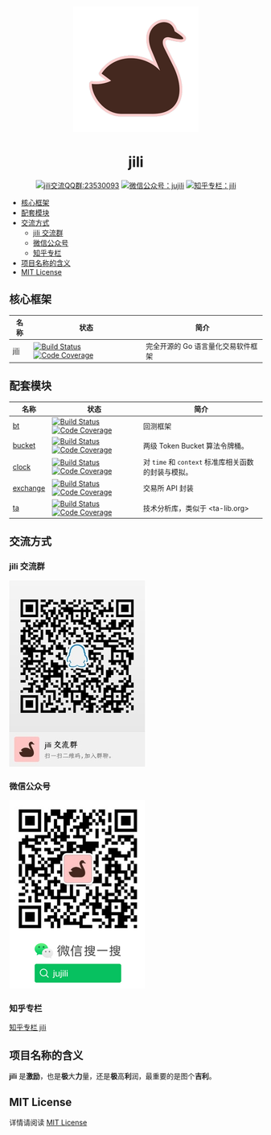 <!-- markdownlint-disable MD041 -->
<p align="center"><img src="./image/logo.png" alt=""></p>

<h1 align="center">jili</h1>

<p align="center">
<!--  -->
<a target="_blank" href="//shang.qq.com/wpa/qunwpa?idkey=7f61280435c41608fb8cb96cf8af7d31ef0007c44b223c9e3596ce84dec329bc"><img border="0" src="https://img.shields.io/badge/QQ%20群-23%2053%2000%2093-blue.svg" alt="jili交流QQ群:23530093" title="jili交流QQ群:23530093"></a>
<!--  -->
<a href="https://mp.weixin.qq.com/s?__biz=MzA4MDU4NDI5Mw==&mid=2455230332&idx=1&sn=8086c43e259b0012596ed63d6ecd7d10&chksm=88017c76bf76f5604f2f3280ffd96029b5ccaf99db48d18066d3e3bc9bc8a2e1a05de1a3225f&mpshare=1&scene=1&srcid=&sharer_sharetime=1578553397373&sharer_shareid=5ce52651949258759d82d1bf31b455b5#rd"><img src="https://img.shields.io/badge/微信公众号-jujili-success.svg" alt="微信公众号：jujili" title="微信公众号：jujili"/></a>
<!--  -->
<a href="https://zhuanlan.zhihu.com/jujili"><img src="https://img.shields.io/badge/知乎专栏-jili-blue.svg" alt="知乎专栏：jili" title="知乎专栏：jili"/></a>
<!--  -->
</p>

- [核心框架](#%e6%a0%b8%e5%bf%83%e6%a1%86%e6%9e%b6)
- [配套模块](#%e9%85%8d%e5%a5%97%e6%a8%a1%e5%9d%97)
- [交流方式](#%e4%ba%a4%e6%b5%81%e6%96%b9%e5%bc%8f)
	- [jili 交流群](#jili-%e4%ba%a4%e6%b5%81%e7%be%a4)
	- [微信公众号](#%e5%be%ae%e4%bf%a1%e5%85%ac%e4%bc%97%e5%8f%b7)
	- [知乎专栏](#%e7%9f%a5%e4%b9%8e%e4%b8%93%e6%a0%8f)
- [项目名称的含义](#%e9%a1%b9%e7%9b%ae%e5%90%8d%e7%a7%b0%e7%9a%84%e5%90%ab%e4%b9%89)
- [MIT License](#mit-license)

## 核心框架

| 名称                                        | 状态                                                                                                                                                                                                                                     | 简介                               |
| ------------------------------------------- | ---------------------------------------------------------------------------------------------------------------------------------------------------------------------------------------------------------------------------------------- | ---------------------------------- |
| [jili](https://github.com/jujili/jili#jili) | [![Build Status](https://www.travis-ci.org/jujili/jili.svg?branch=master)](https://www.travis-ci.org/jujili/jili) [![Code Coverage](https://codecov.io/gh/jujili/jili/branch/master/graph/badge.svg)](https://codecov.io/gh/jujili/jili) | 完全开源的 Go 语言量化交易软件框架 |

## 配套模块

| 名称                                                                  | 状态                                                                                                                                                                                                                                                     | 简介                                                |
| --------------------------------------------------------------------- | -------------------------------------------------------------------------------------------------------------------------------------------------------------------------------------------------------------------------------------------------------- | --------------------------------------------------- |
| [bt](https://github.com/jujili/bt#mahjong-backtesting)                | [![Build Status](https://www.travis-ci.org/jujili/bt.svg?branch=master)](https://www.travis-ci.org/jujili/bt) [![Code Coverage](https://codecov.io/gh/jujili/bt/branch/master/graph/badge.svg)](https://codecov.io/gh/jujili/bt)                         | 回测框架                                            |
| [bucket](https://github.com/jujili/bucket)                            | [![Build Status](https://www.travis-ci.org/jujili/bucket.svg?branch=master)](https://www.travis-ci.org/jujili/bucket) [![Code Coverage](https://codecov.io/gh/jujili/bucket/branch/master/graph/badge.svg)](https://codecov.io/gh/jujili/bucket)         | 两级 Token Bucket 算法令牌桶。                      |
| [clock](https://github.com/jujili/clock)                              | [![Build Status](https://www.travis-ci.org/jujili/clock.svg?branch=master)](https://www.travis-ci.org/jujili/clock) [![Code Coverage](https://codecov.io/gh/jujili/clock/branch/master/graph/badge.svg)](https://codecov.io/gh/jujili/clock)             | 对 `time` 和 `context` 标准库相关函数的封装与模拟。 |
| [exchange](https://github.com/jujili/exchange#men_wrestling-exchange) | [![Build Status](https://www.travis-ci.org/jujili/exchange.svg?branch=master)](https://www.travis-ci.org/jujili/exchange) [![Code Coverage](https://codecov.io/gh/jujili/exchange/branch/master/graph/badge.svg)](https://codecov.io/gh/jujili/exchange) | 交易所 API 封装                                     |
| [ta](https://github.com/jujili/ta#metal-technical-analysis)           | [![Build Status](https://www.travis-ci.org/jujili/ta.svg?branch=master)](https://www.travis-ci.org/jujili/ta) [![Code Coverage](https://codecov.io/gh/jujili/ta/branch/master/graph/badge.svg)](https://codecov.io/gh/jujili/ta)                         | 技术分析库，类似于 <ta-lib.org>                     |

## 交流方式

### jili 交流群

![jili交流QQ群:23530093](./image/qq.jpg)

### 微信公众号

![微信公众号:jujili](./image/wx.png)

### 知乎专栏

[知乎专栏 jili](https://zhuanlan.zhihu.com/jujili)

## 项目名称的含义

**jili** 是**激励**，也是**极**大**力**量，还是**极**高**利**润，最重要的是图个**吉利**。

## MIT License

详情请阅读 [MIT License](LICENSE)
